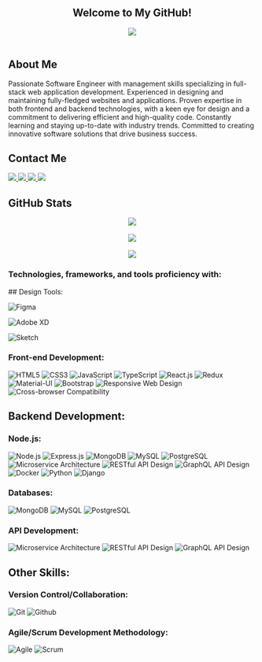 <div align="center">
  <h2> Welcome to My GitHub! </h2>
  <img align="center" src="https://i.imgur.com/UXehMAa.jpg">
  <br><br>
</div>

## About Me
Passionate Software Engineer with management skills specializing in full-stack web application
development. Experienced in designing and maintaining fully-fledged websites and applications.
Proven expertise in both frontend and backend technologies, with a keen eye for design and a
commitment to delivering efficient and high-quality code. Constantly learning and staying
up-to-date with industry trends. Committed to creating innovative software solutions that drive
business success.

## Contact Me
<a href="https://jamieahmed-portfolio.netlify.app/">
  <img src="https://img.shields.io/badge/-Personal_Website-000000?style=for-the-badge&logo=Coderwall&logoColor=red" />
</a>
<a href="https://www.linkedin.com/in/jamie-ahmed-developer/">
  <img src="https://img.shields.io/badge/-LinkedIn-0077B5?style=for-the-badge&logo=LinkedIn&logoColor=white" />
</a>
<a href="https://github.com/jamieahmed">
  <img src="https://img.shields.io/github/followers/jamieahmed?style=for-the-badge&logo=GitHub" />
</a>  
<a href="mailto:jamieahmed273@gmail.com">
  <img src="https://img.shields.io/badge/-Gmail-D14836?style=for-the-badge&logo=Gmail&logoColor=white" />
</a>  

## GitHub Stats
<div align="center">
  <a href="#">
    <img align="center" src="https://github-readme-stats.vercel.app/api?username=jamieahmed&theme=dracula&show_icons=true&hide_border=true&count_private=true" />
  </a>
  <br><br>
  <a href="#">
    <img align="center" src="https://github-readme-streak-stats.herokuapp.com/?user=jamieahmed&theme=dracula&hide_border=true" />
  </a>
  <br><br>
  <a href="#">
    <img align="center" src="https://github-readme-stats.vercel.app/api/top-langs/?username=jamieahmed&theme=dracula&show_icons=true&hide_border=true&layout=compact" />
  </a>
</div>

<h3>Technologies, frameworks, and tools proficiency with:</h3>
## Design Tools:


![Figma](https://img.shields.io/badge/-Figma-F24E1E?style=for-the-badge&logo=figma&logoColor=white&labelColor=black)


![Adobe XD](https://img.shields.io/badge/-Adobe%20XD-FF61F6?style=for-the-badge&logo=adobe%20xd&logoColor=white&labelColor=black)


![Sketch](https://img.shields.io/badge/-Sketch-F7B500?style=for-the-badge&logo=sketch&logoColor=white&labelColor=black)

### Front-end Development:
![HTML5](https://img.shields.io/badge/-HTML5-E34F26?style=for-the-badge&logo=html5&logoColor=white&labelColor=black)
![CSS3](https://img.shields.io/badge/-CSS3-1572B6?style=for-the-badge&logo=css3&logoColor=white&labelColor=black)
![JavaScript](https://img.shields.io/badge/-JavaScript-F7DF1E?style=for-the-badge&logo=javascript&logoColor=black&labelColor=black)
![TypeScript](https://img.shields.io/badge/-TypeScript-007ACC?style=for-the-badge&logo=typescript&logoColor=white&labelColor=black)
![React.js](https://img.shields.io/badge/-React.js-61DAFB?style=for-the-badge&logo=react&logoColor=black&labelColor=black)
![Redux](https://img.shields.io/badge/-Redux-764ABC?style=for-the-badge&logo=redux&logoColor=white&labelColor=black)
![Material-UI](https://img.shields.io/badge/-Material--UI-0081CB?style=for-the-badge&logo=material-ui&logoColor=white&labelColor=black)
![Bootstrap](https://img.shields.io/badge/-Bootstrap-563D7C?style=for-the-badge&logo=bootstrap&logoColor=white&labelColor=black)
![Responsive Web Design](https://img.shields.io/badge/-Responsive%20Web%20Design-3DDC84?style=for-the-badge&logoColor=white&labelColor=black)
![Cross-browser Compatibility](https://img.shields.io/badge/-Cross--browser%20Compatibility-0078D7?style=for-the-badge&logoColor=white&labelColor=black)

## Backend Development:

### Node.js:
![Node.js](https://img.shields.io/badge/-Node.js-339933?style=for-the-badge&logo=node.js&logoColor=white&labelColor=black)
![Express.js](https://img.shields.io/badge/-Express.js-000000?style=for-the-badge&logo=express&logoColor=white&labelColor=black)
![MongoDB](https://img.shields.io/badge/-MongoDB-47A248?style=for-the-badge&logo=mongodb&logoColor=white&labelColor=black)
![MySQL](https://img.shields.io/badge/-MySQL-4479A1?style=for-the-badge&logo=mysql&logoColor=white&labelColor=black)
![PostgreSQL](https://img.shields.io/badge/-PostgreSQL-336791?style=for-the-badge&logo=postgresql&logoColor=white&labelColor=black)
![Microservice Architecture](https://img.shields.io/badge/-Microservice_Architecture-000000?style=for-the-badge&logoColor=white&labelColor=black)
![RESTful API Design](https://img.shields.io/badge/-RESTful_API_Design-000000?style=for-the-badge&logoColor=white&labelColor=black)
![GraphQL API Design](https://img.shields.io/badge/-GraphQL_API_Design-E10098?style=for-the-badge&logo=graphql&logoColor=white&labelColor=black)
![Docker](https://img.shields.io/badge/-Docker-2496ED?style=for-the-badge&logo=docker&logoColor=white&labelColor=black)
![Python](https://img.shields.io/badge/-Python-3776AB?style=for-the-badge&logo=python&logoColor=white&labelColor=black)
![Django](https://img.shields.io/badge/-Django-092E20?style=for-the-badge&logo=django&logoColor=white&labelColor=black)

### Databases:
![MongoDB](https://img.shields.io/badge/-MongoDB-47A248?style=for-the-badge&logo=mongodb&logoColor=white&labelColor=black)
![MySQL](https://img.shields.io/badge/-MySQL-4479A1?style=for-the-badge&logo=mysql&logoColor=white&labelColor=black)
![PostgreSQL](https://img.shields.io/badge/-PostgreSQL-336791?style=for-the-badge&logo=postgresql&logoColor=white&labelColor=black)

### API Development:
![Microservice Architecture](https://img.shields.io/badge/-Microservice_Architecture-000000?style=for-the-badge&logoColor=white&labelColor=black)
![RESTful API Design](https://img.shields.io/badge/-RESTful_API_Design-000000?style=for-the-badge&logoColor=white&labelColor=black)
![GraphQL API Design](https://img.shields.io/badge/-GraphQL_API_Design-E10098?style=for-the-badge&logo=graphql&logoColor=white&labelColor=black)

## Other Skills:
### Version Control/Collaboration:
![Git](https://img.shields.io/badge/-Git-F05032?style=for-the-badge&logo=git&logoColor=white&labelColor=black)
![Github](https://img.shields.io/badge/-Github-181717?style=for-the-badge&logo=github&logoColor=white&labelColor=black)

### Agile/Scrum Development Methodology:
![Agile](https://img.shields.io/badge/-Agile-47C5FB?style=for-the-badge&logo=agile&logoColor=white&labelColor=black)
![Scrum](https://img.shields.io/badge/-Scrum-3FCEC2?style=for-the-badge&logo=scrum&logoColor=white&labelColor=black)

